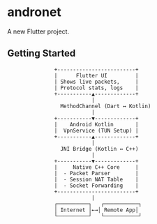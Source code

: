 # andronet

A new Flutter project.

## Getting Started

                   +-------------------------+
                   |      Flutter UI         |
                   | Shows live packets,     |
                   | Protocol stats, logs    |
                   +-----------▲-------------+
                               |
                     MethodChannel (Dart ↔ Kotlin)
                               |
                   +-----------▼-------------+
                   |    Android Kotlin       |
                   |  VpnService (TUN Setup) |
                   +-----------▲-------------+
                               |
                     JNI Bridge (Kotlin ↔ C++)
                               |
                   +-----------▼-------------+
                   |     Native C++ Core     |
                   |  - Packet Parser        |
                   |  - Session NAT Table    |
                   |  - Socket Forwarding    |
                   +-------------------------+
                               |
                   ┌──────────┐   ┌───────────┐
                   │ Internet │←→│ Remote App│
                   └──────────┘   └───────────┘